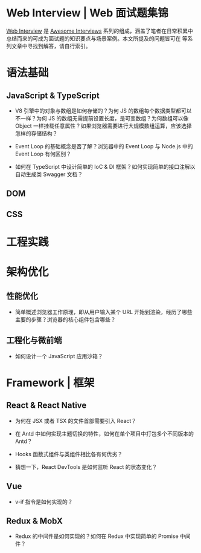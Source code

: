 # Web Interview | Web 面试题集锦

[Web Interview]() 是 [Awesome Interviews]() 系列的组成，涵盖了笔者在日常积累中总结而来的可成为面试题的知识要点与场景案例。本文所提及的问题皆可在 []() 等系列文章中寻找到解答，请自行索引。

# 语法基础

## JavaScript & TypeScript

- V8 引擎中的对象与数组是如何存储的？为何 JS 的数组每个数据类型都可以不一样？为何 JS 的数组无需提前设置长度，是可变数组？为何数组可以像 Object 一样挂载任意属性？如果浏览器需要进行大规模数组运算，应该选择怎样的存储结构？

- Event Loop 的基础概念是否了解？浏览器中的 Event Loop 与 Node.js 中的 Event Loop 有何区别？

- 如何在 TypeScript 中设计简单的 IoC & DI 框架？如何实现简单的接口注解以自动生成类 Swagger 文档？

## DOM

## CSS

# 工程实践

# 架构优化

## 性能优化

- 简单概述浏览器工作原理，即从用户输入某个 URL 开始到渲染，经历了哪些主要的步骤？浏览器的核心组件包含哪些？

## 工程化与微前端

- 如何设计一个 JavaScript 应用沙箱？

# Framework | 框架

## React & React Native

- 为何在 JSX 或者 TSX 的文件首部需要引入 React？

- 在 Antd 中如何实现主题切换的特性，如何在单个项目中打包多个不同版本的 Antd？

- Hooks 函数式组件与类组件相比各有何优劣？

- 猜想一下，React DevTools 是如何监听 React 的状态变化？

## Vue

- v-if 指令是如何实现的？

## Redux & MobX

- Redux 的中间件是如何实现的？如何在 Redux 中实现简单的 Promise 中间件？
